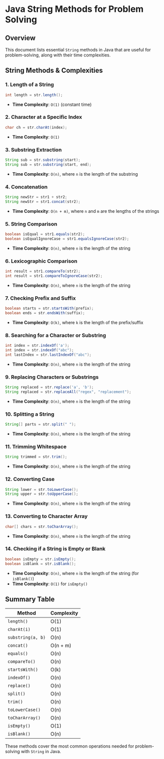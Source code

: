 # Java String Methods for Problem Solving

## Overview
This document lists essential `String` methods in Java that are useful for problem-solving, along with their time complexities.

## String Methods & Complexities

### 1. **Length of a String**
```java
int length = str.length();
```
- **Time Complexity**: `O(1)` (constant time)

### 2. **Character at a Specific Index**
```java
char ch = str.charAt(index);
```
- **Time Complexity**: `O(1)`

### 3. **Substring Extraction**
```java
String sub = str.substring(start);
String sub = str.substring(start, end);
```
- **Time Complexity**: `O(n)`, where `n` is the length of the substring

### 4. **Concatenation**
```java
String newStr = str1 + str2;
String newStr = str1.concat(str2);
```
- **Time Complexity**: `O(n + m)`, where `n` and `m` are the lengths of the strings

### 5. **String Comparison**
```java
boolean isEqual = str1.equals(str2);
boolean isEqualIgnoreCase = str1.equalsIgnoreCase(str2);
```
- **Time Complexity**: `O(n)`, where `n` is the length of the string

### 6. **Lexicographic Comparison**
```java
int result = str1.compareTo(str2);
int result = str1.compareToIgnoreCase(str2);
```
- **Time Complexity**: `O(n)`, where `n` is the length of the string

### 7. **Checking Prefix and Suffix**
```java
boolean starts = str.startsWith(prefix);
boolean ends = str.endsWith(suffix);
```
- **Time Complexity**: `O(k)`, where `k` is the length of the prefix/suffix

### 8. **Searching for a Character or Substring**
```java
int index = str.indexOf('a');
int index = str.indexOf("abc");
int lastIndex = str.lastIndexOf("abc");
```
- **Time Complexity**: `O(n)`, where `n` is the length of the string

### 9. **Replacing Characters or Substrings**
```java
String replaced = str.replace('a', 'b');
String replaced = str.replaceAll("regex", "replacement");
```
- **Time Complexity**: `O(n)`, where `n` is the length of the string

### 10. **Splitting a String**
```java
String[] parts = str.split(" ");
```
- **Time Complexity**: `O(n)`, where `n` is the length of the string

### 11. **Trimming Whitespace**
```java
String trimmed = str.trim();
```
- **Time Complexity**: `O(n)`, where `n` is the length of the string

### 12. **Converting Case**
```java
String lower = str.toLowerCase();
String upper = str.toUpperCase();
```
- **Time Complexity**: `O(n)`, where `n` is the length of the string

### 13. **Converting to Character Array**
```java
char[] chars = str.toCharArray();
```
- **Time Complexity**: `O(n)`, where `n` is the length of the string

### 14. **Checking if a String is Empty or Blank**
```java
boolean isEmpty = str.isEmpty();
boolean isBlank = str.isBlank();
```
- **Time Complexity**: `O(n)`, where `n` is the length of the string (for `isBlank()`)
- **Time Complexity**: `O(1)` for `isEmpty()`

## Summary Table

| Method                 | Complexity |
|------------------------|------------|
| `length()`             | O(1)       |
| `charAt(i)`           | O(1)       |
| `substring(a, b)`      | O(n)       |
| `concat()`             | O(n + m)   |
| `equals()`             | O(n)       |
| `compareTo()`          | O(n)       |
| `startsWith()`         | O(k)       |
| `indexOf()`            | O(n)       |
| `replace()`            | O(n)       |
| `split()`              | O(n)       |
| `trim()`               | O(n)       |
| `toLowerCase()`        | O(n)       |
| `toCharArray()`        | O(n)       |
| `isEmpty()`            | O(1)       |
| `isBlank()`            | O(n)       |

These methods cover the most common operations needed for problem-solving with `String` in Java.

